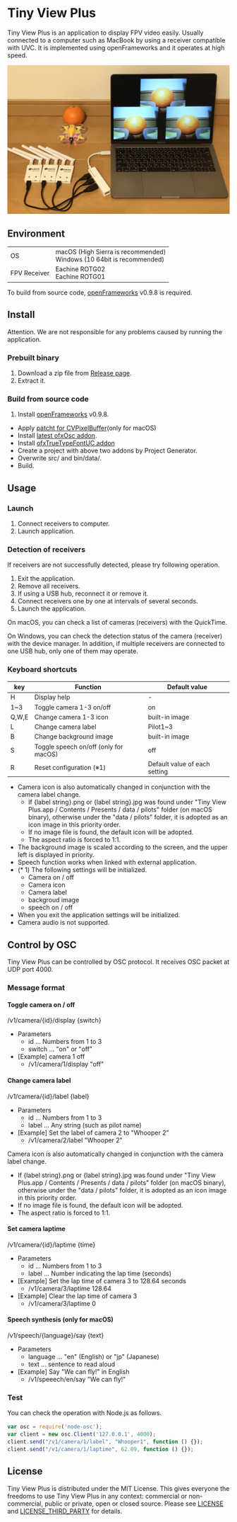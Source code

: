 # Tiny View Plus

Tiny View Plus is an application to display FPV video easily. Usually connected to a computer such as MacBook by using a receiver compatible with UVC. It is implemented using openFrameworks and it operates at high speed.

![tinyviewplus](docs/overview.jpg)

## Environment

<table>
<tr>
<td>OS</td><td>macOS (High Sierra is recommended)<br/>Windows (10 64bit is recommended)</td>
</tr>
<tr>
<td>FPV Receiver</td><td>Eachine ROTG02<br/>Eachine ROTG01</td>
</tr>
</table>

To build from source code, [openFrameworks](http://openframeworks.cc/ja/) v0.9.8 is required.

## Install

Attention. We are not responsible for any problems caused by running the application.

### Prebuilt binary

1. Download a zip file from [Release page](https://github.com/t-asano/tinyviewplus/releases).
2. Extract it.

### Build from source code

1. Install [openFrameworks](http://openframeworks.cc/ja/) v0.9.8.
- Apply [patcht for CVPixelBuffer](https://github.com/openframeworks/openFrameworks/commit/836fbda74770b7a1df3e136e9d2200b5c2cee8a4)(only for macOS)
- Install [latest ofxOsc addon](https://github.com/openframeworks/openFrameworks/tree/master/addons/ofxOsc).
- Install [ofxTrueTypeFontUC addon](https://github.com/hironishihara/ofxTrueTypeFontUC)
- Create a project with above two addons by Project Generator.
- Overwrite src/ and bin/data/.
- Build.

## Usage

### Launch

1. Connect receivers to computer.
2. Launch application.

### Detection of receivers

If receivers are not successfully detected, please try following operation.

1. Exit the application.
2. Remove all receivers.
3. If using a USB hub, reconnect it or remove it.
4. Connect receivers one by one at intervals of several seconds.
5. Launch the application.

On macOS, you can check a list of cameras (receivers) with the QuickTime.

On Windows, you can check the detection status of the camera (receiver) with the device manager. In addition, if multiple receivers are connected to one USB hub, only one of them may operate.

### Keyboard shortcuts
                        
| key | Function | Default value |
|---|---|---|
| H | Display help | - |
| 1~3 | Toggle camera 1-3 on/off | on |
| Q,W,E | Change camera 1-3 icon | built-in image |
| L | Change camera label | Pilot1~3 |
| B | Change background image | built-in image |
| S | Toggle speech on/off (only for macOS) | off |
| R | Reset configuration (※1) | Default value of each setting |

- Camera icon is also automatically changed in conjunction with the camera label change.
	- If {label string}.png or {label string}.jpg was found under "Tiny View Plus.app / Contents / Presents / data / pilots" folder (on macOS binary), otherwise under the "data / pilots" folder,	it is adopted as an icon image in this priority order.
	- If no image file is found, the default icon will be adopted.
	- The aspect ratio is forced to 1:1.
- The background image is scaled according to the screen, and the upper left is displayed in priority.
- Speech function works when linked with external application.
- (* 1) The following settings will be initialized.
	- Camera on / off
	- Camera icon
	- Camera label
	- backgroud image
	- speech on / off
- When you exit the application settings will be initialized.
- Camera audio is not supported.

## Control by OSC

Tiny View Plus can be controlled by OSC protocol. It receives OSC packet at UDP port 4000.

### Message format

#### Toggle camera on / off

/v1/camera/{id}/display {switch}

- Parameters
	- id ... Numbers from 1 to 3
	- switch ... "on" or "off"
- [Example] camera 1 off
	- /v1/camera/1/display "off"

#### Change camera label

/v1/camera/{id}/label {label}

- Parameters
	- id ... Numbers from 1 to 3
	- label ... Any string (such as pilot name)
- [Example] Set the label of camera 2 to "Whooper 2"
	- /v1/camera/2/label "Whooper 2"

Camera icon is also automatically changed in conjunction with the camera label change.

- If {label string}.png or {label string}.jpg was found under "Tiny View Plus.app / Contents / Presents / data / pilots" folder (on macOS binary), otherwise under the "data / pilots" folder,	it is adopted as an icon image in this priority order.
- If no image file is found, the default icon will be adopted.
- The aspect ratio is forced to 1:1.

#### Set camera laptime

/v1/camera/{id}/laptime {time}

- Parameters
	- id ... Numbers from 1 to 3
	- label ... Number indicating the lap time (seconds)
- [Example] Set the lap time of camera 3 to 128.64 seconds
	- /v1/camera/3/laptime 128.64
- [Example] Clear the lap time of camera 3
	- /v1/camera/3/laptime 0

#### Speech synthesis (only for macOS)

/v1/speech/{language}/say {text}

- Parameters
	- language ... "en" (English) or "jp" (Japanese)
	- text ... sentence to read aloud
- [Example] Say "We can fly!" in English
	- /v1/speeech/en/say "We can fly!"

### Test

You can check the operation with Node.js as follows.

```js
var osc = require('node-osc');
var client = new osc.Client('127.0.0.1', 4000);
client.send("/v1/camera/1/label", "Whooper1", function () {});
client.send("/v1/camera/1/laptime", 62.09, function () {});
```

## License

Tiny View Plus is distributed under the MIT License. This gives everyone the freedoms to use Tiny View Plus in any context: commercial or non-commercial, public or private, open or closed source. Please see [LICENSE](LICENSE) and [LICENSE_THIRD_PARTY](LICENSE_THIRD_PARTY) for details.
